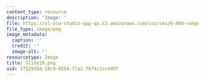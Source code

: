 ```yaml
---
content_type: resource
description: 'Image: '
file: https://ol-ocw-studio-app-qa.s3.amazonaws.com/courses/6-004-computation-structures-spring-2017/5752935a18c90254f7a2f6f4c2cced9f_Slide19.png
file_type: image/png
image_metadata:
  caption: ''
  credit: ''
  image-alt: ''
resourcetype: Image
title: Slide19.png
uid: 5752935a-18c9-0254-f7a2-f6f4c2cced9f
---
```

